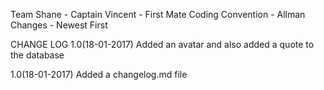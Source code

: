 Team
Shane - Captain
Vincent - First Mate
Coding Convention - Allman
Changes - Newest First




CHANGE LOG
1.0(18-01-2017)
Added an avatar and also added a quote to the database

1.0(18-01-2017)
Added a changelog.md file
